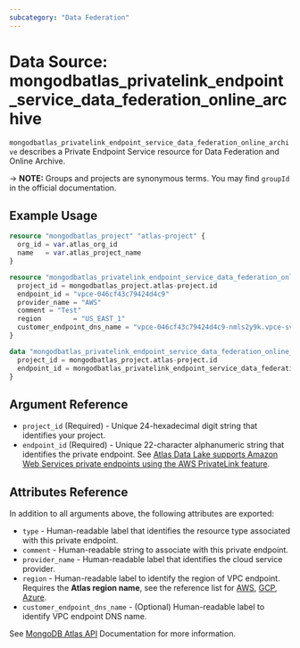 ```yaml
---
subcategory: "Data Federation"
---
```


# Data Source: mongodbatlas_privatelink_endpoint_service_data_federation_online_archive

`mongodbatlas_privatelink_endpoint_service_data_federation_online_archive` describes a Private Endpoint Service resource for Data Federation and Online Archive.

-> **NOTE:** Groups and projects are synonymous terms. You may find `groupId` in the official documentation.

## Example Usage

```terraform
resource "mongodbatlas_project" "atlas-project" {
  org_id = var.atlas_org_id
  name   = var.atlas_project_name
}

resource "mongodbatlas_privatelink_endpoint_service_data_federation_online_archive" "test" {
  project_id = mongodbatlas_project.atlas-project.id
  endpoint_id = "vpce-046cf43c79424d4c9"
  provider_name = "AWS"
  comment = "Test"
  region        = "US_EAST_1"
  customer_endpoint_dns_name = "vpce-046cf43c79424d4c9-nmls2y9k.vpce-svc-0824460b72e1a420e.us-east-1.vpce.amazonaws.com"
}

data "mongodbatlas_privatelink_endpoint_service_data_federation_online_archive" "test_data_source" {
  project_id = mongodbatlas_project.atlas-project.id
  endpoint_id = mongodbatlas_privatelink_endpoint_service_data_federation_online_archive.test.endpoint_id
}
```


## Argument Reference

* `project_id` (Required) - Unique 24-hexadecimal digit string that identifies your project. 
* `endpoint_id` (Required) - Unique 22-character alphanumeric string that identifies the private endpoint. See [Atlas Data Lake supports Amazon Web Services private endpoints using the AWS PrivateLink feature](https://www.mongodb.com/docs/atlas/reference/api-resources-spec/#tag/Data-Federation/operation/createDataFederationPrivateEndpoint:~:text=Atlas%20Data%20Lake%20supports%20Amazon%20Web%20Services%20private%20endpoints%20using%20the%20AWS%20PrivateLink%20feature).

## Attributes Reference

In addition to all arguments above, the following attributes are exported:

* `type` - Human-readable label that identifies the resource type associated with this private endpoint.
* `comment` - Human-readable string to associate with this private endpoint.
* `provider_name` - Human-readable label that identifies the cloud service provider. 
* `region` -  Human-readable label to identify the region of VPC endpoint.  Requires the **Atlas region name**, see the reference list for [AWS](https://docs.atlas.mongodb.com/reference/amazon-aws/), [GCP](https://docs.atlas.mongodb.com/reference/google-gcp/), [Azure](https://docs.atlas.mongodb.com/reference/microsoft-azure/).
* `customer_endpoint_dns_name` - (Optional) Human-readable label to identify VPC endpoint DNS name.

See [MongoDB Atlas API](https://www.mongodb.com/docs/atlas/reference/api-resources-spec/#tag/Data-Federation/operation/createDataFederationPrivateEndpoint) Documentation for more information.

